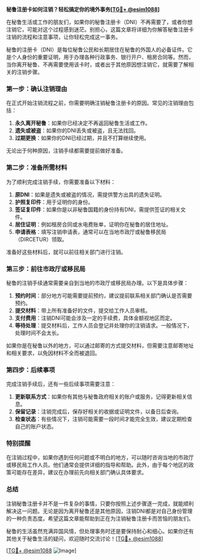 **秘鲁注册卡如何注销？轻松搞定你的境外事务[[TG💪+ @esim1088](https://t.me/s/esim1088)]**

在秘鲁生活或工作的朋友们，如果你的秘鲁注册卡（DNI）不再需要了，或者你想注销它，可能对这个过程感到迷茫。别担心，这篇文章将详细为你解答秘鲁注册卡注销的流程和注意事项，让你轻松完成这一事务。

秘鲁的注册卡（DNI）是每位秘鲁公民和长期居住在秘鲁的外国人的必备证件。它是个人身份的重要证明，用于办理各种行政事务、银行开户、租房合同等。然而，当你离开秘鲁、不再需要使用该卡时，或者出于其他原因想注销它，就需要了解相关的注销步骤。

### **第一步：确认注销理由**

在正式开始注销流程之前，你需要明确注销秘鲁注册卡的原因。常见的注销理由包括：

1. **永久离开秘鲁**：如果你已经决定不再返回秘鲁生活或工作。
2. **遗失或被盗**：如果你的DNI丢失或被盗，且无法找回。
3. **过期更换**：如果你的DNI已经过期，并且不打算继续使用。

无论出于何种原因，注销手续都需要提前做好准备。

### **第二步：准备所需材料**

为了顺利完成注销手续，你需要准备以下材料：

1. **原DNI**：如果是遗失或被盗的情况，需提供警方出具的遗失证明。
2. **护照复印件**：用于证明你的身份。
3. **签证复印件**：如果你是以非秘鲁国籍的身份持有DNI，需提供签证的相关文件。
4. **居住证明**：例如租房合同或水电费账单，证明你在秘鲁的居住地址。
5. **申请表格**：填写注销申请表，通常可以在当地市政厅或秘鲁移民局（DIRCETUR）领取。

准备好这些材料后，就可以前往相关部门进行注销。

### **第三步：前往市政厅或移民局**

秘鲁的注销手续通常需要亲自到当地的市政厅或移民局办理。以下是具体步骤：

1. **预约时间**：部分地方可能需要提前预约，建议提前联系相关部门确认是否需要预约。
2. **提交材料**：带上所有准备好的文件，提交给工作人员审核。
3. **支付费用**：注销DNI可能会涉及一定的手续费，具体金额视地区而定。
4. **等待处理**：提交材料后，工作人员会登记并处理你的注销请求。一般情况下，处理时间不会太长。

如果你是在秘鲁以外的地方，可以通过邮寄的方式提交材料，但需要注意邮寄地址和相关要求，以免因材料不全而被退回。

### **第四步：后续事项**

完成注销手续后，还有一些后续事项需要注意：

1. **更新联系方式**：如果你有其他与秘鲁政府相关的账户或服务，记得更新相关信息。
2. **保留记录**：注销完成后，保存好相关的收据或证明文件，以备日后查询。
3. **检查状态**：有些情况下，注销可能需要一段时间才能完全生效，建议定期检查自己的账户状态。

### **特别提醒**

在注销过程中，如果你遇到任何问题或不明白的地方，可以随时咨询当地的市政厅或移民局工作人员。他们通常会提供详细的指导和帮助。此外，由于每个地区的政策可能存在差异，建议在办理前先向相关部门确认具体要求。

### **总结**

注销秘鲁注册卡并不是一件复杂的事情，只要你按照上述步骤逐一完成，就能顺利解决这一问题。无论是因为离开秘鲁还是其他原因，注销DNI都是对自己身份管理的一种负责态度。希望这篇文章能帮助到正在为注销秘鲁注册卡而苦恼的朋友们。

秘鲁的生活虽然充满异国风情，但处理事务时还是要保持耐心和细心。如果你还有其他关于秘鲁生活的疑问，欢迎随时交流讨论！[[TG💪+ @esim1088](https://t.me/s/esim1088)]

[[TG💪+ @esim1088](https://t.me/s/esim1088) ![Image](https://i.postimg.cc/4NQfJmqS/Snipaste-2025-05-13-00-14-12.png)]